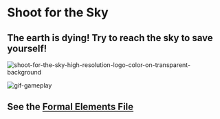 # Shoot for the Sky

## The earth is dying! Try to reach the sky to save yourself!

![shoot-for-the-sky-high-resolution-logo-color-on-transparent-background](https://user-images.githubusercontent.com/74679553/226707143-eacc3d0c-10d1-4bb2-87d7-fe72c7986229.png)

![gif-gameplay](Gifs/100-gamplay.gif)

## See the [Formal Elements File](Formal-Elements.md)
